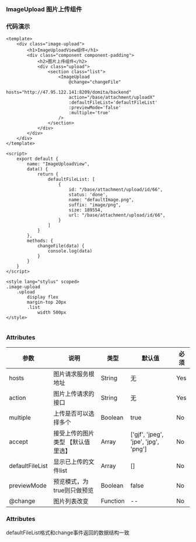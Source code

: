 ### ImageUpload 图片上传组件

<template>
	<div class="image-upload">
		<h1>ImageUploadView组件</h1>
		<div class="component component-padding">
			<h2>图片上传组件</h2>
			<div class="upload">
				<section class="list">
					<ImageUpload
						@change="changeFile"
						hosts="http://47.95.122.141:8209/domita/backend"
						action="/base/attachment/uploadX"
						:defaultFileList='defaultFileList'
						:previewMode='false'
						:multiple='true'
					/>
				</section>
			</div>
		</div>
	</div>
</template>

<script>
    export default {
		name: "ImageUploadView",
		data() {
			return {
				defaultFileList: [
					{
						id: "/base/attachment/upload/id/66",
						status: 'done',
						name: "defaultImage.png",
						suffix: "image/png",
						size: 189554,
						url: "/base/attachment/upload/id/66",
					}
				]
			}
		},
		methods: {
			changeFile(data) {
				console.log(data)
			}
		}
    }
</script>

<style lang="stylus" scoped>
.image-upload
	.upload
		display flex
		margin-top 20px
		.list
			width 500px
</style>


### 代码演示

```vue
<template>
	<div class="image-upload">
		<h1>ImageUploadView组件</h1>
		<div class="component component-padding">
			<h2>图片上传组件</h2>
			<div class="upload">
				<section class="list">
					<ImageUpload
						@change="changeFile"
						hosts="http://47.95.122.141:8209/domita/backend"
						action="/base/attachment/uploadX"
						:defaultFileList='defaultFileList'
						:previewMode='false'
						:multiple='true'
					/>
				</section>
			</div>
		</div>
	</div>
</template>

<script>
    export default {
		name: "ImageUploadView",
		data() {
			return {
				defaultFileList: [
					{
						id: "/base/attachment/upload/id/66",
						status: 'done',
						name: "defaultImage.png",
						suffix: "image/png",
						size: 189554,
						url: "/base/attachment/upload/id/66",
					}
				]
			}
		},
		methods: {
			changeFile(data) {
				console.log(data)
			}
		}
    }
</script>

<style lang="stylus" scoped>
.image-upload
	.upload
		display flex
		margin-top 20px
		.list
			width 500px
</style>


```

### Attributes

| 参数     | 说明  | 类型    | 默认值  | 必须    |
| ------- | ---- | ------ | ------- | ------ |
| hosts    | 图片请求服务根地址 | String | 无 | Yes |
| action    | 图片上传请求的接口 | String | 无 | Yes |
| multiple    | 上传是否可以选择多个 | Boolean | true | No |
| accept    | 接受上传的图片类型 【默认值里选】 | Array | ['gjf', 'jpeg', 'jpe', 'jpg', 'png'] | No |
| defaultFileList | 显示已上传的文件list | Array | [] | No |
| previewMode | 预览模式，为true则只做预览 | Boolean | false | No |
| @change    | 图片列表改变 | Function | -- | No |

### Attributes

defaultFileList格式和change事件返回的数据结构一致
